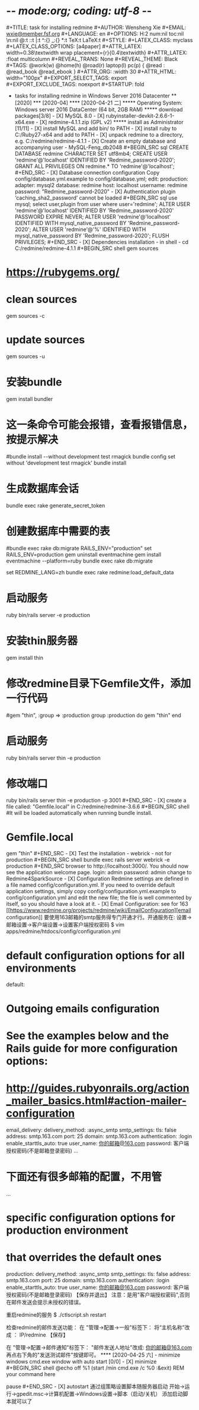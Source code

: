 # -*- mode:org; coding: utf-8 -*-

#+TITLE:     task for installing redmine
#+AUTHOR:    Wensheng Xie
#+EMAIL:     wxie@member.fsf.org
#+LANGUAGE:  en
#+OPTIONS: H:2 num:nil toc:nil \n:nil @:t ::t |:t ^:{} _:{} *:t TeX:t LaTeX:t
#+STYLE: <link rel="stylesheet" type="text/css" href="org.css" />
#+LATEX_CLASS: myclass
#+LATEX_CLASS_OPTIONS: [a4paper]
#+ATTR_LATEX: width=0.38\textwidth wrap placement={r}{0.4\textwidth}
#+ATTR_LATEX: :float multicolumn
#+REVEAL_TRANS: None
#+REVEAL_THEME: Black
#+TAGS: @work(w) @home(h) @road(r) laptop(l) pc(p) { @read : @read_book @read_ebook }
#+ATTR_ORG: :width 30
#+ATTR_HTML: width="100px"
#+EXPORT_SELECT_TAGS: export
#+EXPORT_EXCLUDE_TAGS: noexport
#+STARTUP: fold

* tasks for installing redmine in Windows Server 2016 Datacenter
** [2020]
*** [2020-04]
**** [2020-04-21 二]
***** Operating System: Windows server 2016 DataCenter (64 bit, 2GB RAM)
***** download packages[3/8]
      - [X] MySQL 8.0
      - [X] rubyinstaller-devkit-2.6.6-1-x64.exe
      - [X] redmine-4.1.1.zip (GPL v2)
***** install as Administrator [11/11]
      - [X] install MySQL and add bin/ to PATH
      - [X] install ruby to C:/Ruby27-x64 and add to PATH
      - [X] unpack redmine to a directory, e.g. C:/redmine/redmine-4.1.1
      - [X] Create an empty database and accompanying user - MySQL-Feng_db2048
#+BEGIN_SRC sql
CREATE DATABASE redmine CHARACTER SET utf8mb4;
CREATE USER 'redmine'@'localhost' IDENTIFIED BY 'Redmine_password-2020';
GRANT ALL PRIVILEGES ON redmine.* TO 'redmine'@'localhost';
#+END_SRC
      - [X] Database connection configuration
        Copy config/database.yml.example to config/database.yml; edit:
  production:
  adapter: mysql2
  database: redmine
  host: localhost
  username: redmine
  password: "Redmine_password-2020"
      - [X] Authentication plugin ‘caching_sha2_password’ cannot be loaded
#+BEGIN_SRC sql
use mysql;
select user,plugin from user where user='redmine';
ALTER USER 'redmine'@'localhost' IDENTIFIED BY 'Redmine_password-2020' PASSWORD EXPIRE NEVER;
ALTER USER 'redmine'@'localhost' IDENTIFIED WITH mysql_native_password BY 'Redmine_password-2020';
ALTER USER 'redmine'@'%' IDENTIFIED WITH mysql_native_password BY 'Redmine_password-2020';
FLUSH PRIVILEGES;
#+END_SRC
      - [X] Dependencies installation - in shell - cd C:/redmine/redmine-4.1.1
#+BEGIN_SRC shell
gem sources
# https://rubygems.org/
# clean sources
gem sources -c
# update sources
gem sources -u
# 安装bundle
gem install bundler

# 这一条命令可能会报错，查看报错信息，按提示解决
#bundle install --without development test rmagick
bundle config set without 'development test rmagick'
bundle install

# 生成数据库会话
bundle exec rake generate_secret_token

# 创建数据库中需要的表
#bundle exec rake db:migrate RAILS_ENV="production"
set RAILS_ENV=production
gem uninstall eventmachine
gem install eventmachine --platform=ruby
bundle exec rake db:migrate

set REDMINE_LANG=zh
bundle exec rake redmine:load_default_data

# 启动服务
ruby bin/rails server -e production

# 安装thin服务器
gem install thin
# 修改redmine目录下Gemfile文件，添加一行代码
#gem "thin", :group => :production
group :production do
  gem "thin"
end
# 启动服务
ruby bin/rails server thin -e production

# 修改端口
ruby bin/rails server thin -e production -p 3001
#+END_SRC
      - [X] create a file called: "Gemfile.local" in C:/redmine/redmine-3.6.6
#+BEGIN_SRC shell
#It will be loaded automatically when running bundle install.
# Gemfile.local
gem "thin"
#+END_SRC
      - [X] Test the installation - webrick - not for production
#+BEGIN_SRC shell
bundle exec rails server webrick -e production
#+END_SRC
            browser to http://localhost:3000/.
            You should now see the application welcome page.
            login: admin
            password: admin change to Redmine4SparkSource
      - [X] Configuration
            Redmine settings are defined in a file named config/configuration.yml.
            If you need to override default application settings, simply copy
            config/configuration.yml.example to config/configuration.yml and
            edit the new file; the file is well commented by itself, so you
            should have a look at it.
      - [X] Email Configuration: see for 163
        [[https://www.redmine.org/projects/redmine/wiki/EmailConfiguration][email configuration]]
        要使用163邮箱的smtp服务得专门开通才行。开通服务在:
        设置->邮箱设置->客户端设置->设置客户端授权密码
$ vim apps/redmine/htdocs/config/configuration.yml
# default configuration options for all environments
default:
  # Outgoing emails configuration
  # See the examples below and the Rails guide for more configuration options:
  # http://guides.rubyonrails.org/action_mailer_basics.html#action-mailer-configuration
  email_delivery:
    delivery_method: :async_smtp
    smtp_settings:
      tls: false
      address: smtp.163.com
      port: 25
      domain: smtp.163.com
      authentication: :login
      enable_starttls_auto: true
      user_name: 你的邮箱@163.com
      password: 客户端授权密码(不是邮箱登录密码)
...
# 下面还有很多邮箱的配置，不用管
...
# specific configuration options for production environment
# that overrides the default ones
production:
    delivery_method: :async_smtp
    smtp_settings:
      tls: false
      address: smtp.163.com
      port: 25
      domain: smtp.163.com
      authentication: :login
      enable_starttls_auto: true
      user_name: 你的邮箱@163.com
      password: 客户端授权密码(不是邮箱登录密码)
【保存并退出】
注意：是用"客户端授权密码",否则在邮件发送会提示未授权的错误。

重启redmine的服务
$ ./ctlscript.sh restart

检查redmine的邮件发送功能：
在 "管理->配置->一般"标签下：
将“主机名称”改成 ：
IP/redmine
【保存】

在 "管理->配置->邮件通知"标签下：
"邮件发送人地址"改成:
你的邮箱@163.com
再点右下角的"发送测试邮件"按键即可。
**** [2020-04-25 六]
    - minimize windows cmd.exe window with auto start [0/0]
    - [X] minimize
#+BEGIN_SRC shell
@echo off
%1 (start /min cmd.exe /c %0 :&exit)
REM your command here

pause
#+END_SRC
    - [X] autostart
通过组策略设置脚本随服务器启动
开始->运行->gpedit.msc->计算机配置->Windows设置->脚本（启动/关机）
添加启动脚本就可以了
